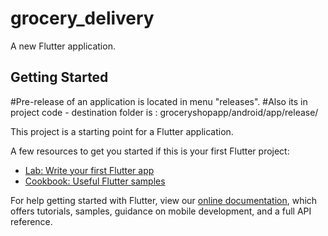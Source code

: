 # grocery_delivery

A new Flutter application.

## Getting Started

#Pre-release of an application is located in menu "releases".
#Also its in project code - destination folder is : groceryshopapp/android/app/release/

This project is a starting point for a Flutter application.

A few resources to get you started if this is your first Flutter project:

- [Lab: Write your first Flutter app](https://flutter.dev/docs/get-started/codelab)
- [Cookbook: Useful Flutter samples](https://flutter.dev/docs/cookbook)

For help getting started with Flutter, view our
[online documentation](https://flutter.dev/docs), which offers tutorials,
samples, guidance on mobile development, and a full API reference.
